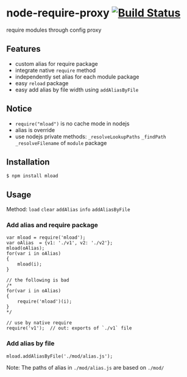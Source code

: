 node-require-proxy  [![Build Status](https://travis-ci.org/Bacra/node-require-proxy.svg?branch=master)](https://travis-ci.org/Bacra/node-require-proxy)
==================

require modules through config proxy


## Features

* custom alias for require package
* integrate native `require` method
* independently set alias for each module package
* easy `reload` package
* easy add alias by file width using `addAliasByFile`


## Notice

* `require("mload")` is no cache mode in nodejs
* alias is override
* use nodejs private methods: `_resolveLookupPaths` `_findPath` `_resolveFilename` of `module` package


## Installation

	$ npm install mload


## Usage

Method: `load` `clear` `addAlias` `info` `addAliasByFile`

### Add alias and require package

	var mload = require('mload');
	var oAlias  = {v1: './v1', v2: './v2'};
	mload(oAlias);
	for(var i in oAlias)
	{
		mload(i);
	}

	// the following is bad
	/*
	for(var i in oAlias)
	{
		require('mload')(i);
	}
	*/

	// use by native require
	require('v1');  // out: exports of `./v1` file


### Add alias by file

	mload.addAliasByFile('./mod/alias.js');

Note: The paths of alias in `./mod/alias.js` are based on `./mod/`

